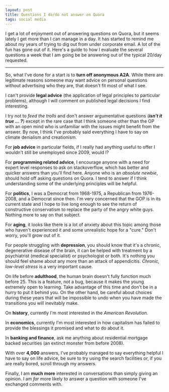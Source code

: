 ```yaml
---
layout: post
title: Questions I do/do not answer on Quora
tags: social media
--- 
```


I get a lot of enjoyment out of answering questions on Quora, but it seems lately I get more than I can manage in a day. It has started to remind me about my years of trying to dig out from under corporate email. A lot of the fun has gone out of it. Here's a guide to how I evaluate the several questions a week that I am going be be answering out of the typical 20/day requested.

* * *

So, what I've done for a start is to **turn off anonymous A2A**. While there are legitimate reasons someone may want advice on personal questions without advertising who they are, that doesn't fit most of what I see. 

I can't provide **legal advice** (the application of legal principles to particular problems), although I will comment on published legal decisions I find interesting.

I try not to *feed the trolls* and don't answer argumentative questions (***isn't it true ... ?***) except in the rare case that I think someone other than the OP with an open mind who is unfamiliar with the issues might benefit from the answer. By now, I think I've probably said everything I have to say on climate denialism and creationism.

For **job advice** in particular fields, if I really had anything useful to offer I wouldn't still be unemployed since 2009, would I?

For **programming related advice**, I encourage anyone with a need for expert level responses to ask on stackoverflow, which has better and quicker answers than you'll find here. Anyone who is an *absolute newbie*, should hold off asking questions on Quora. I tend to answer if I think understanding some of the underlying principles will be helpful.

For **politics**, I was a Democrat from 1968-1975, a Republican from 1976-2008, and a Democrat since then. I'm very concerned that the GOP is in its current state and I hope to live long enough to see the return of constructive conservatism to replace the party of the angry white guys. Nothing more to say on that subject.

For **aging**, it looks like there is a lot of anxiety about this topic among those who haven't experienced it and some unrealistic hope for a "cure." Don't worry, you'll grow out of it.

For people struggling with **depression**, you should know that it's a chronic, degenerative disease of the brain, it can be helped with treatment by a psychiatrist (medical specialist) or psychologist or both. It's nothing you should feel shame about any more than an attack of appendicitis. *Chronic, low-level stress* is a very important cause.

On life before **adulthood**, the human brain doesn't fully function much before 25. This is a feature, not a bug, because it makes the young extremely open to learning. Take advantage of this time and don't be in a hurry to put it behind you. On the other hand, be careful about choices during these years that will be impossible to undo when you have made the transitions you will inevitably make.

On **history**, currently I'm most interested in the *American Revolution.*

In **economics**, currently I'm most interested in how capitalism has failed to provide the blessings it promised and what to do about it.

In **banking and finance**, ask me anything about residential mortgage backed securities (an extinct monster from before 2008).

With over **4,000** answers, I've probably managed to say everything helpful I have to say on life advice, be sure to try using the search facilities or, if you are really bored, scroll through my answers.

Finally, I am **much more** interested in conversations than simply giving an opinion. I am *far* more likely to answer a question with someone I've exchanged comments with.
